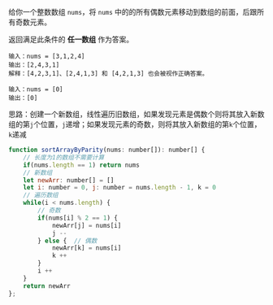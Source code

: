 给你一个整数数组 `nums`，将 `nums` 中的的所有偶数元素移动到数组的前面，后跟所有奇数元素。

返回满足此条件的 **任一数组** 作为答案。

```
输入：nums = [3,1,2,4]
输出：[2,4,3,1]
解释：[4,2,3,1]、[2,4,1,3] 和 [4,2,1,3] 也会被视作正确答案。

输入：nums = [0]
输出：[0]
```

思路：创建一个新数组，线性遍历旧数组，如果发现元素是偶数个则将其放入新数组的第`j`个位置，`j`递增；如果发现元素的奇数，则将其放入新数组的第`k`个位置，`k`递减

```js
function sortArrayByParity(nums: number[]): number[] {
    // 长度为1的数组不需要计算
    if(nums.length == 1) return nums
    // 新数组
    let newArr: number[] = []
    let i: number = 0, j: number = nums.length - 1, k = 0
    // 遍历数组
    while(i < nums.length) {
        // 奇数
        if(nums[i] % 2 == 1) {
            newArr[j] = nums[i]
            j --
        } else {  // 偶数
            newArr[k] = nums[i]
            k ++
        }
        i ++
    }
    return newArr
};
```

